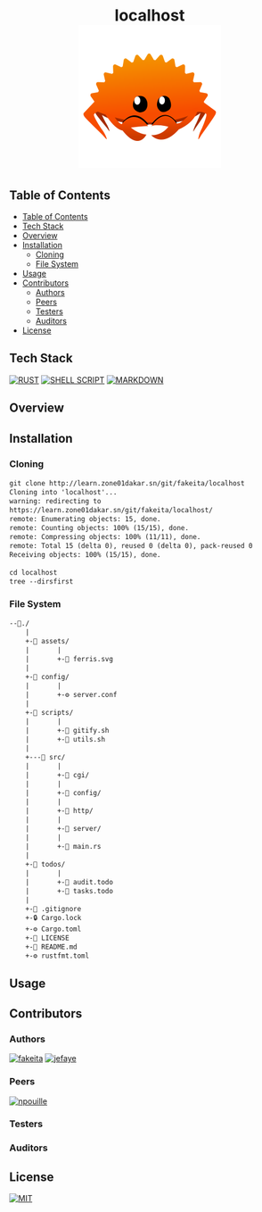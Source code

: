 <h1 align=center>
    localhost
    <br>
    <img alt="Ferris" src="assets/ferris.svg">
</h1>

## Table of Contents
- [Table of Contents](#table-of-contents)
- [Tech Stack](#tech-stack)
- [Overview](#overview)
- [Installation](#installation)
  - [Cloning](#cloning)
  - [File System](#file-system)
- [Usage](#usage)
- [Contributors](#contributors)
  - [Authors](#authors)
  - [Peers](#peers)
  - [Testers](#testers)
  - [Auditors](#auditors)
- [License](#license)

## Tech Stack

[![RUST](https://img.shields.io/badge/Rust-black?style=for-the-badge&logo=rust&logoColor=#E57324)](./src/main.rs)
[![SHELL SCRIPT](https://img.shields.io/badge/Shell_Script-121011?style=for-the-badge&logo=gnu-bash&logoColor=white)](./scripts/gitify.sh)
[![MARKDOWN](https://img.shields.io/badge/Markdown-000000?style=for-the-badge&logo=markdown&logoColor=white)](#table-of-contents)

## Overview

## Installation

### Cloning

```shell
git clone http://learn.zone01dakar.sn/git/fakeita/localhost
Cloning into 'localhost'...
warning: redirecting to https://learn.zone01dakar.sn/git/fakeita/localhost/
remote: Enumerating objects: 15, done.
remote: Counting objects: 100% (15/15), done.
remote: Compressing objects: 100% (11/11), done.
remote: Total 15 (delta 0), reused 0 (delta 0), pack-reused 0
Receiving objects: 100% (15/15), done.

cd localhost
tree --dirsfirst

```

### File System

    --📂./
        |
        +-📂 assets/
        |       |
        |       +-🌄 ferris.svg
        |
        +-📂 config/
        |       |
        |       +-⚙️ server.conf
        |
        +-📂 scripts/
        |       |
        |       +-📜 gitify.sh
        |       +-📜 utils.sh
        |
        +---📂 src/
        |       |
        |       +-📂 cgi/
        |       |
        |       +-📂 config/
        |       |
        |       +-📂 http/
        |       |
        |       +-📂 server/
        |       |
        |       +-📄 main.rs
        |
        +-📂 todos/
        |       |
        |       +-📝 audit.todo
        |       +-📝 tasks.todo
        |
        +-🚫 .gitignore
        +-🔒 Cargo.lock
        +-⚙️ Cargo.toml
        +-🔑 LICENSE
        +-📖 README.md
        +-⚙️ rustfmt.toml


## Usage

## Contributors

### Authors

[![fakeita](https://shields.io/badge/Author-fakeita-magenta)](http://learn.zone01dakar.sn/git/fakeita)
[![jefaye](https://shields.io/badge/Author-jefaye-cyan)](http://learn.zone01dakar.sn/git/jefaye)

### Peers

[![npouille](https://shields.io/badge/Zone01-npouille-blue)](http://learn.zone01dakar.sn/git/npouille)

### Testers

### Auditors

## License

[![MIT](https://shields.io/badge/License-MIT-black)](LICENSE)
